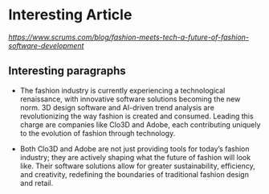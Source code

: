 # Interesting Article 
_https://www.scrums.com/blog/fashion-meets-tech-a-future-of-fashion-software-development_

## Interesting paragraphs
- The fashion industry is currently experiencing a technological renaissance, with innovative software solutions becoming the new norm. 3D design software and AI-driven trend analysis are revolutionizing the way fashion is created and consumed. Leading this charge are companies like Clo3D and Adobe, each contributing uniquely to the evolution of fashion through technology.

- Both Clo3D and Adobe are not just providing tools for today’s fashion industry; they are actively shaping what the future of fashion will look like. Their software solutions allow for greater sustainability, efficiency, and creativity, redefining the boundaries of traditional fashion design and retail.

‍

